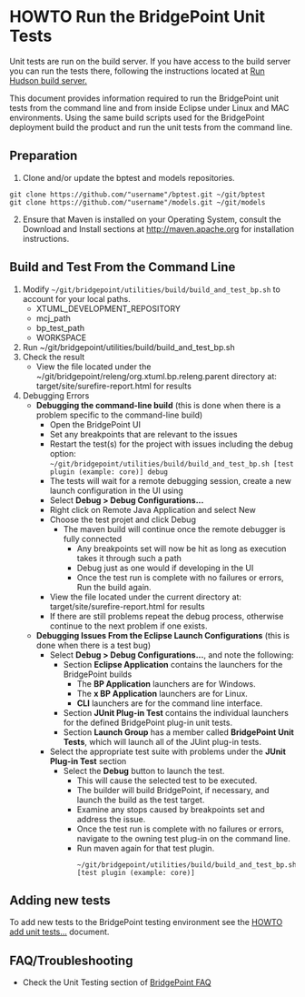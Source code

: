 # HOWTO Run the BridgePoint Unit Tests
Unit tests are run on the build server. If you have access to the build server you can run the tests there, following the instructions located at [Run Hudson build server.](https://docs.google.com/document/d/1B5sri4AyGV6lwe_BpIAsRPeX4eXPZTObCdEme53ZVVw/edit)


This document provides information required to run the BridgePoint unit tests from the command line and from inside Eclipse under Linux and MAC environments.  Using the same build scripts used for the BridgePoint deployment build the product and run the unit tests from the command line.  


Preparation
-----------
1. Clone and/or update the bptest and models repositories.  
```
git clone https://github.com/"username"/bptest.git ~/git/bptest
git clone https://github.com/"username"/models.git ~/git/models
```  
2. Ensure that Maven is installed on your Operating System, consult the Download and Install sections at http://maven.apache.org for installation instructions.  

Build and Test From the Command Line  
-------  
1. Modify ```~/git/bridgepoint/utilities/build/build_and_test_bp.sh``` to account for your local paths.
     * XTUML_DEVELOPMENT_REPOSITORY
     * mcj_path
     * bp_test_path
     * WORKSPACE
2. Run ~/git/bridgepoint/utilities/build/build_and_test_bp.sh  
3. Check the result
     * View the file located under the ~/git/bridgepoint/releng/org.xtuml.bp.releng.parent directory at: target/site/surefire-report.html for results  
4. Debugging Errors  
     * **Debugging the command-line build** (this is done when there is a problem specific to the command-line build)  
          * Open the BridgePoint UI
          * Set any breakpoints that are relevant to the issues
          * Restart the test(s) for the project with issues including the debug option:  ```~/git/bridgepoint/utilities/build/build_and_test_bp.sh [test plugin (example: core)] debug```
          * The tests will wait for a remote debugging session, create a new launch configuration in the UI using
          * Select **Debug > Debug Configurations...**  
          * Right click on Remote Java Application and select New
          * Choose the test projet and click Debug
               * The maven build will continue once the remote debugger is fully connected
                    * Any breakpoints set will now be hit as long as execution takes it through such a path
                    * Debug just as one would if developing in the UI
                    * Once the test run is complete with no failures or errors, Run the build again.
          * View the file located under the current directory at: target/site/surefire-report.html for results  
          * If there are still problems repeat the debug process, otherwise continue to the next problem if one exists.  
     * **Debugging Issues From the Eclipse Launch Configurations** (this is done when there is a test bug)  
          - Select **Debug > Debug Configurations...**, and note the following:
            - Section **Eclipse Application** contains the launchers for the BridgePoint builds
              - The **BP Application** launchers are for Windows.
              - The **x BP Application** launchers are for Linux.
              - **CLI** launchers are for the command line interface.
            - Section **JUnit Plug-in Test** contains the individual launchers for the defined BridgePoint plug-in unit tests.
            - Section **Launch Group** has a member called **BridgePoint Unit Tests**, which will launch all of the JUint plug-in tests.
          - Select the appropriate test suite with problems under the **JUnit Plug-in Test** section
            - Select the **Debug** button to launch the test.
              - This will cause the selected test to be executed.
              - The builder will build BridgePoint, if necessary, and launch the build as the test target.  
              - Examine any stops caused by breakpoints set and address the issue.  
              - Once the test run is complete with no failures or errors, navigate to the owning test plug-in on the command line. 
              - Run maven again for that test plugin.  
                ```
                ~/git/bridgepoint/utilities/build/build_and_test_bp.sh [test plugin (example: core)]
                ```

Adding new tests  
----------------  
To add new tests to the BridgePoint testing environment see the [HOWTO add unit tests...](https://github.com/xtuml/bridgepoint/blob/master/doc-bridgepoint/process/HOWTO-add-unit-tests-to-testing-environment.md) document.  

FAQ/Troubleshooting
---------------
- Check the Unit Testing section of [BridgePoint FAQ](https://github.com/xtuml/bridgepoint/blob/master/doc-bridgepoint/process/FAQ.md#unittesting) 
